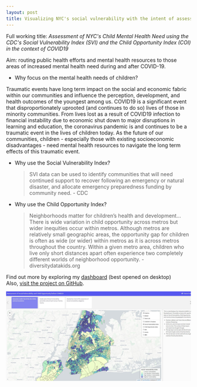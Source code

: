 ```yaml
---
layout: post
title: Visualizing NYC's social vulnerability with the intent of assessing child mental health need during and after COVID19
---
```

Full working title: *Assessment of NYC's Child Mental Health Need using the CDC's Social Vulnerability Index (SVI) and the Child Opportunity Index (COI) in the context of COVID19*

Aim: routing public health efforts and mental health resources to those areas of increased mental health need during and after COVID-19.  

- Why focus on the mental health needs of children?  

Traumatic events have long term impact on the social and economic fabric within our communities and influence the perception, development, and health outcomes of the youngest among us. COVID19 is a significant event that disproportionately uprooted (and continues to do so) lives of those in minority communities. From lives lost as a result of COVID19 infection to financial instability due to economic shut down to major disruptions in learning and education, the coronavirus pandemic is and continues to be a traumatic event in the lives of children today. As the future of our communities, children - especially those with existing socioeconomic disadvantages - need mental health resources to navigate the long term effects of this traumatic event. 

- Why use the Social Vulnerability Index?

  > SVI data can be used to identify communities that will need continued support to recover following an emergency or natural disaster, and allocate emergency preparedness funding by community need. - CDC

- Why use the Child Opportunity Index?

  > Neighborhoods matter for children’s health and development... There is wide variation in child opportunity across metros but wider inequities occur within metros. Although metros are relatively small geographic areas, the opportunity gap for children is often as wide (or wider) within metros as it is across metros throughout the country. Within a given metro area, children who live only short distances apart often experience two completely different worlds of neighborhood opportunity. - diversitydatakids.org

Find out more by exploring my [dashboard](https://jensennhu.github.io/covid19_mh_need/) (best opened on desktop)  
Also, [visit the project on GitHub](https://github.com/jensennhu/covid19_mh_need).

![mh_needs_svi_dash2](/images/mh_needs_svi_dash.PNG)
